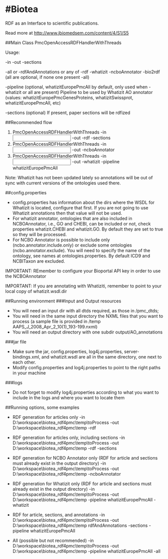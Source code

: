 #Biotea
======
RDF as an Interface to scientific publications.

Read more at http://www.jbiomedsem.com/content/4/S1/S5

##Main Class
PmcOpenAccessRDFHandlerWithThreads

Usage: 

-in <xml papers dir> -out <output dir> -sections 

-all or -rdfAndAnnotations or any of -rdf -whatizit -ncboAnnotator -bio2rdf (all are optional, if none one present -all)

-pipeline <pipeline> (optional, whatizitEuropePmcAll by default, only used when -whatizit or all are present) Pipeline to be used by Whatizit AO annotator (values: whatizitEuropePmcGenesProteins, whatizitSwissprot, whatizitEuropePmcAll, etc)

-sections (optional) If present, paper sections will be rdfized

##Recommended flow
1. PmcOpenAccessRDFHandlerWithThreads -in <input dir> -out <output dir> -rdf -sections
2. PmcOpenAccessRDFHandlerWithThreads -in <input dir> -out <output dir> -ncboAnnotator
3. PmcOpenAccessRDFHandlerWithThreads -in <input dir> -out <output dir> -whatizit -pipeline whatizitEuropePmcAll

Note: Whatizit has not been updated lately so annotations will be out of sync with current versions of the ontologies used there.

##config.properties
* config.properties has information about the dirs where the WSDL for Whatizit is located, configure that first. If you are not going to use Whatizit annotations then that value will not be used.
* For whatizit annotator, ontologies that are also included in NCBOAnnotator, i.e., GO and CHEBI, can be included or not, check properties whatizit.CHEBI and whatizit.GO. By default they are set to true so they will be processed.
* For NCBO Annotator is possible to include only (ncbo.annotator.include.only) or exclude some ontologies (ncbo.annotator.exclude). You will need to specify the name of the ontology, see names at ontologies.properties. By default ICD9 and NCBITaxon are excluded.

IMPORTANT: REmember to configure your Bioportal API key in order to use the NCBOAnnotator

IMPORTANT: If you are annotating with Whatiziti, remember to point to your local copy of whatizit.wsdl.dir

##Running environment
###Input and Output resources
* You will need an input dir with all dtds required, as those in /pmc_dtds; 
* You will need in the same input directory the NXML files that you want to process (a sample file is provided in /temp AAPS_J_2008_Apr_2_10(1)_193-199.nxml)
* You will need an output directory with one subdir output/AO_annotations

###jar file 
* Make sure the jar, config.properties, log4j.properties, server-bindings.xml, and whatizit.wsdl are all in the same directory, one next to each other.
* Modify config.properties and log4j.properties to point to the right paths in your machine

###logs
* Do not forget to modify log4j.properties according to what you want to include in the logs and where you want to locate them

##Running options, some examples
* RDF generation for articles only
-in D:\workspace\biotea_rdf4pmc\temp\toProcess -out D:\workspace\biotea_rdf4pmc\temp -rdf

* RDF generation for articles only, including sections
-in D:\workspace\biotea_rdf4pmc\temp\toProcess -out D:\workspace\biotea_rdf4pmc\temp -rdf -sections

* RDF generation for NCBO Annotator only (RDF for article and sections must already exist in the output directory)
-in D:\workspace\biotea_rdf4pmc\temp\toProcess -out D:\workspace\biotea_rdf4pmc\temp -ncboAnnotator

* RDF generation for Whatizit only (RDF for article and sections must already exist in the output directory)
-in D:\workspace\biotea_rdf4pmc\temp\toProcess -out D:\workspace\biotea_rdf4pmc\temp -pipeline whatizitEuropePmcAll -whatizit

* RDF for article, sections, and annotations
-in D:\workspace\biotea_rdf4pmc\temp\toProcess -out D:\workspace\biotea_rdf4pmc\temp rdfAndAnnotations -sections -pipeline whatizitEuropePmcAll

* All (possible but not recommended)
-in D:\workspace\biotea_rdf4pmc\temp\toProcess -out D:\workspace\biotea_rdf4pmc\temp -pipeline whatizitEuropePmcAll -all
